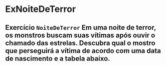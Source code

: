 # ExNoiteDeTerror
## Exercício `NoiteDeTerror`  Em uma noite de terror, os monstros buscam suas vítimas após ouvir o chamado das estrelas.  Descubra qual o mostro que perseguirá a vítima de acordo com uma data de nascimento e a tabela abaixo.
